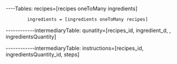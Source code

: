 ----Tables: recipes=[recipes oneToMany ingredients]

            ingredients = [ingredients oneToMany recipes]

------------intermediaryTable: qunatity=[recipes_id, ingredient_d, , ingredientsQuantity]

------------intermediaryTable: instructions=[recipes_id, ingredientsQuantity_id, steps]

